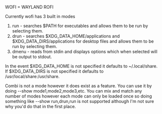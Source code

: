 

WOFI = WAYLAND ROFI 

Currently wofi has 3 built in modes

1.
    run - searches $PATH for executables and allows them to be run by selecting them.
2.
    drun - searches $XDG_DATA_HOME/applications and $XDG_DATA_DIRS/applications for desktop files and allows them to be run by selecting them.
3.
    dmenu - reads from stdin and displays options which when selected will be output to stdout. 

In the event $XDG_DATA_HOME is not specified it defaults to ~/.local/share. If $XDG_DATA_DIRS is not specified it defaults to /usr/local/share:/usr/share.

Combi is not a mode however it does exist as a feature. You can use it by doing --show mode1,mode2,mode3,etc. You can mix and match any number of modes however each mode can only be loaded once so doing something like --show run,drun,run is not supported although I'm not sure why you'd do that in the first place.